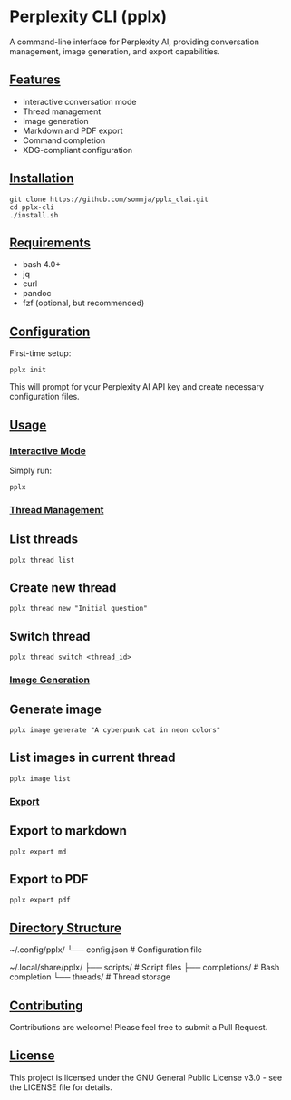 # Perplexity CLI (pplx)

A command-line interface for Perplexity AI, providing conversation management, image generation, and export capabilities.

## [Features](pplx://action/followup)

- Interactive conversation mode
- Thread management
- Image generation
- Markdown and PDF export
- Command completion
- XDG-compliant configuration

## [Installation](pplx://action/followup)

```
git clone https://github.com/sommja/pplx_clai.git
cd pplx-cli
./install.sh
```

## [Requirements](pplx://action/followup)

- bash 4.0+
- jq
- curl
- pandoc
- fzf (optional, but recommended)

## [Configuration](pplx://action/followup)

First-time setup:

```
pplx init
```

This will prompt for your Perplexity AI API key and create necessary configuration files.

## [Usage](pplx://action/followup)

### [Interactive Mode](pplx://action/followup)

Simply run:

```
pplx
```

### [Thread Management](pplx://action/followup)

## List threads

```
pplx thread list
```

## Create new thread

```
pplx thread new "Initial question"
```

## Switch thread

```
pplx thread switch <thread_id>
```


### [Image Generation](pplx://action/followup)

## Generate image

```
pplx image generate "A cyberpunk cat in neon colors"
```

## List images in current thread

```
pplx image list 
```

### [Export](pplx://action/followup)

## Export to markdown

```
pplx export md
```

## Export to PDF

```
pplx export pdf
```

## [Directory Structure](pplx://action/followup)

~/.config/pplx/
└── config.json # Configuration file

~/.local/share/pplx/
├── scripts/ # Script files
├── completions/ # Bash completion
└── threads/ # Thread storage


## [Contributing](pplx://action/followup)

Contributions are welcome! Please feel free to submit a Pull Request.

## [License](pplx://action/followup)

This project is licensed under the GNU General Public License v3.0 - see the LICENSE file for details.

